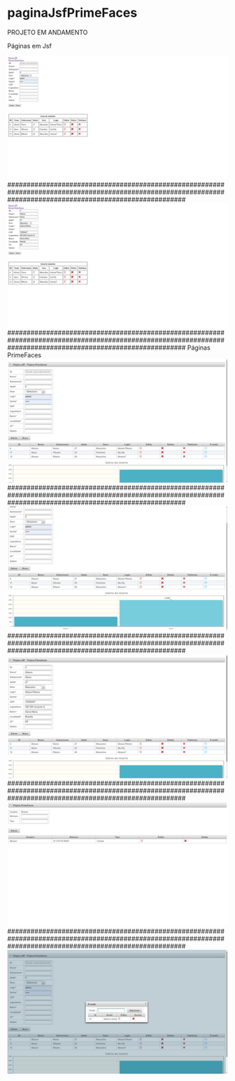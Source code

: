 # paginaJsfPrimeFaces

PROJETO EM ANDAMENTO

Páginas em Jsf

<img src="https://github.com/Alisson7Neres/paginaJsfPrimeFaces/blob/main/JsfPrimefaces/img/Captura%20de%20tela%20de%202021-01-08%2010-34-44.png?raw=true">
##############################################################################################################################################################
<img src="https://github.com/Alisson7Neres/paginaJsfPrimeFaces/blob/main/JsfPrimefaces/img/Captura%20de%20tela%20de%202021-01-08%2010-35-15.png?raw=true">
##############################################################################################################################################################
Páginas PrimeFaces

<img src="https://github.com/Alisson7Neres/paginaJsfPrimeFaces/blob/main/JsfPrimefaces/img/Captura%20de%20tela%20de%202021-01-08%2010-35-39.png">
##############################################################################################################################################################
<img src="https://github.com/Alisson7Neres/paginaJsfPrimeFaces/blob/main/JsfPrimefaces/img/Captura%20de%20tela%20de%202021-01-08%2010-35-48.png">
##############################################################################################################################################################
<img src="https://github.com/Alisson7Neres/paginaJsfPrimeFaces/blob/main/JsfPrimefaces/img/Captura%20de%20tela%20de%202021-01-08%2010-36-01.png">
##############################################################################################################################################################
<img src="https://github.com/Alisson7Neres/paginaJsfPrimeFaces/blob/main/JsfPrimefaces/img/Captura%20de%20tela%20de%202021-01-08%2010-36-48.png">
##############################################################################################################################################################
<img src="https://github.com/Alisson7Neres/paginaJsfPrimeFaces/blob/main/JsfPrimefaces/img/Captura%20de%20tela%20de%202021-01-08%2010-36-58.png">
